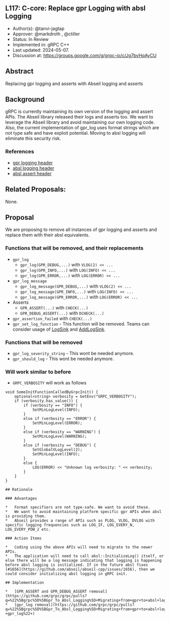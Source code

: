 L117: C-core: Replace gpr Logging with absl Logging
----

* Author(s): @tanvi-jagtap
* Approver: @markdroth , @ctiller
* Status: In Review 
* Implemented in: gRPC C++
* Last updated: 2024-05-07.
* Discussion at: https://groups.google.com/g/grpc-io/c/Jg7bvHqAyCU

## Abstract

Replacing gpr logging and asserts with Abseil logging and asserts

## Background

gRPC is currently maintaining its own version of the logging and assert APIs. The Abseil library released their logs and asserts too. We want to leverage the Abseil library and avoid maintaining our own logging code. Also, the current implementation of gpr_log uses format strings which are not type safe and have exploit potential. Moving to absl logging will eliminate this security risk.

### References

* [gpr logging header](https://github.com/grpc/grpc/blame/83a17ff4684dc1fb3493a151ac0b655b1c55e766/include/grpc/support/log.h)
* [absl logging header](https://github.com/abseil/abseil-cpp/blob/master/absl/log/log.h)
* [absl assert header](https://github.com/abseil/abseil-cpp/blob/master/absl/log/check.h)

## Related Proposals:

None.

## Proposal

We are proposing to remove all instances of gpr logging and asserts and replace them with their absl equivalents.

### Functions that will be removed, and their replacements
* `gpr_log`
	* `gpr_log(GPR_DEBUG,...)` with `VLOG(2) << ...`
	* `gpr_log(GPR_INFO,...)` with `LOG(INFO) << ...`
	* `gpr_log(GPR_ERROR,...)` with `LOG(ERROR) << ...`
* `gpr_log_message`
	* `gpr_log_message(GPR_DEBUG,...)` with `VLOG(2) << ...`
	* `gpr_log_message(GPR_INFO,...)` with `LOG(INFO) << ...`
	* `gpr_log_message(GPR_ERROR,...)` with `LOG(ERROR) << ...`
* Asserts
	* `GPR_ASSERT(...)` with `CHECK(...)`
	* `GPR_DEBUG_ASSERT(...)` with `DCHECK(...)`
* `gpr_assertion_failed` with `CHECK(...)`
* `gpr_set_log_function` - This function will be removed. Teams can consider usage of [LogSink](https://github.com/abseil/abseil-cpp/blob/fa57bfc573453d57a38552eedcce894b0e2d9f5e/absl/log/log_sink.h) and [AddLogSink](https://github.com/abseil/abseil-cpp/blob/fa57bfc573453d57a38552eedcce894b0e2d9f5e/absl/log/log_sink_registry.h).

### Functions that will be removed 
* `gpr_log_severity_string` - This wont be needed anymore. 
* `gpr_should_log` - This wont be needed anymore. 

### Will work similar to before
* `GRPC_VERBOSITY` will work as follows

```
void SomeInitFunctionCalledByGrpcInit() {
	optional<string> verbosity = GetEnv("GRPC_VERBOSITY");
	if (verbosity.has_value()) {
		if (verbosity == "INFO") {
			SetMinLogLevel(INFO);
		}
		else if (verbosity == "ERROR") {
			SetMinLogLevel(ERROR);
		}
		else if (verbosity == "WARNING") {
			SetMinLogLevel(WARNING);
		}
		else if (verbosity == "DEBUG") {
			SetGlobalVLogLevel(2);
			SetMinLogLevel(INFO);
		}
		else {
			LOG(ERROR) << "Unknown log verbosity: " << verbosity;
		}
	}
}

## Rationale

### Advantages 

*	Format specifiers are not type-safe. We want to avoid these.
*	We want to avoid maintaining platform specific gpr APIs when absl is providing them.
*	Abseil provides a range of APIs such as PLOG, VLOG, DVLOG with specific logging frequencies such as LOG_IF, LOG_EVERY_N, LOG_EVERY_POW_2 etc.

### Action Items

*	Coding using the above APIs will need to migrate to the newer APIs.
*	The application will need to call absl::InitializeLog() itself, or else there will be a log message indicating that logging is happening before absl logging is initialized. If in the future absl fixes [#1656](https://github.com/abseil/abseil-cpp/issues/1656), then we could consider initializing absl logging in gRPC init.

## Implementation

*	[GPR_ASSERT and GPR_DEBUG_ASSERT removal](https://github.com/grpc/grpc/pulls?q=%22%5Bgrpc%5D%5BGpr_To_Absl_Logging%5D+Migrating+from+gpr+to+absl+logging+GPR_ASSERT%22+)
*	[gpr_log removal](https://github.com/grpc/grpc/pulls?q=%22%5Bgrpc%5D%5BGpr_To_Absl_Logging%5D+Migrating+from+gpr+to+absl+logging+-+gpr_log%22+)
